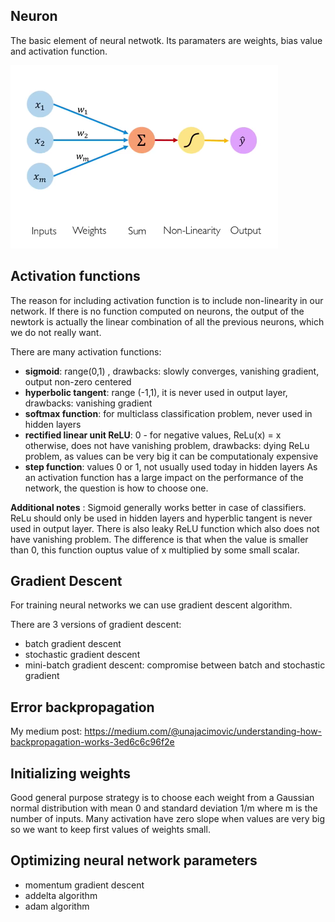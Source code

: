 ## Neuron
The basic element of neural netwotk. Its paramaters are weights, bias value and activation function. 

![alt_text](https://github.com/Una865/IntroductionToMachineLearning/blob/main/Week6/neuron.png)

## Activation functions
The reason for including activation function is to include non-linearity in our network. If there is no function computed on neurons, the output of the newtork is actually the linear combination of all the previous neurons, which we do not really want.

There are many activation functions:
- **sigmoid**: range(0,1) , drawbacks: slowly converges, vanishing gradient, output non-zero centered
- **hyperbolic tangent**: range (-1,1), it is never used in output layer, drawbacks: vanishing gradient
- **softmax function**: for multiclass classification problem, never used in hidden layers
- **rectified linear unit ReLU**: 0 - for negative values, ReLu(x) = x otherwise, does not have vanishing problem, drawbacks: dying ReLu problem, as values can be very big it can be computationaly expensive
- **step function**:  values 0 or 1, not usually used today in hidden layers
As an activation function has a large impact on the performance of the network, the question is how to choose one. 

**Additional notes** : Sigmoid generally works better in case of classifiers. 
ReLu should only be used in hidden layers and hyperblic tangent is never used in output layer. There is also leaky ReLU function which also does not have vanishing problem. The difference is that when the value is smaller than 0, this function ouptus value of x multiplied by some small scalar.

## Gradient Descent
For training neural networks we can use gradient descent algorithm. 

There are 3 versions of gradient descent:
- batch gradient descent
- stochastic gradient descent
- mini-batch gradient descent: compromise between batch and stochastic gradient

## Error backpropagation
My medium post: https://medium.com/@unajacimovic/understanding-how-backpropagation-works-3ed6c6c96f2e

## Initializing weights
Good general purpose strategy is to choose each weight from a Gaussian normal distribution with mean 0 and standard deviation 1/m where m is the number of inputs. Many activation have zero slope when values are very big so we want to keep first values of weights small.

## Optimizing neural network parameters 
- momentum gradient descent
- addelta algorithm
- adam algorithm


